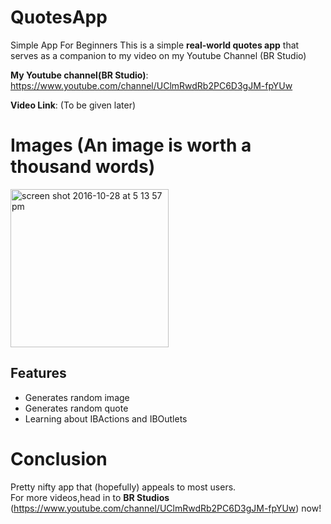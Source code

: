# QuotesApp
Simple App For Beginners
This is a simple <b>real-world quotes app</b> that serves as a companion to my video on my Youtube Channel (BR Studio)

<b>My Youtube channel(BR Studio)</b>: https://www.youtube.com/channel/UClmRwdRb2PC6D3gJM-fpYUw

<b>Video Link</b>: (To be given later)

# Images (An image is worth a thousand words)

<img width="253" alt="screen shot 2016-10-28 at 5 13 57 pm" src="https://cloud.githubusercontent.com/assets/19306879/19801482/0058c624-9d32-11e6-8f53-c9e91f81f873.png">

## Features

<ul>
  <li>Generates random image</li>
  <li>Generates random quote</li>
  <li>Learning about IBActions and IBOutlets</li>
</ul>

# Conclusion

Pretty nifty app that (hopefully) appeals to most users. <br>
For more videos,head in to <b>BR Studios</b> (https://www.youtube.com/channel/UClmRwdRb2PC6D3gJM-fpYUw) now!
